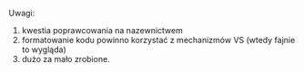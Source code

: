 Uwagi:
1) kwestia poprawcowania na nazewnictwem
2) formatowanie kodu powinno korzystać z mechanizmów VS (wtedy fajnie to wygląda)
3) dużo za mało zrobione.
